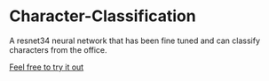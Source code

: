# Character-Classification
A resnet34 neural network that has been fine tuned and can classify characters from the office.

[Feel free to try it out](https://huggingface.co/spaces/Vangmayy/TheOfficeCharacters)